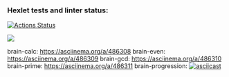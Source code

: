 ### Hexlet tests and linter status:
[![Actions Status](https://github.com/AlekseyS888/frontend-project-lvl1/workflows/hexlet-check/badge.svg)](https://github.com/AlekseyS888/frontend-project-lvl1/actions)

<a href="https://codeclimate.com/github/AlekseyS888/frontend-project-lvl1/maintainability"><img src="https://api.codeclimate.com/v1/badges/2501cd45041103ac78fe/maintainability" /></a>

brain-calc: https://asciinema.org/a/486308
brain-even: https://asciinema.org/a/486309
brain-gcd: https://asciinema.org/a/486310
brain-prime: https://asciinema.org/a/486311
brain-progression: [![asciicast](https://asciinema.org/a/486312.svg)](https://asciinema.org/a/486312)